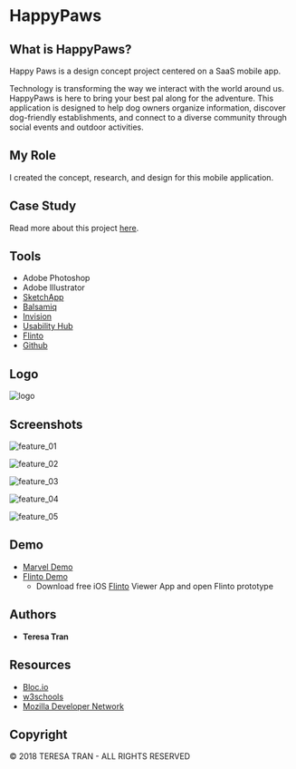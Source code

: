 # HappyPaws

## What is HappyPaws?
Happy Paws is a design concept project centered on a SaaS mobile app. 

Technology is transforming the way we interact with the world around us. HappyPaws is here to bring your best pal along for the adventure. This application is designed to help dog owners organize information, discover dog-friendly establishments, and connect to a diverse community through social events and outdoor activities.

## My Role
I created the concept, research, and design for this mobile application. 

## Case Study
Read more about this project [here](http://teresatran.co/cs-happypaws.html).


## Tools
* Adobe Photoshop
* Adobe Illustrator
* [SketchApp](https://www.sketchapp.com/)
* [Balsamiq](https://balsamiq.com/)
* [Invision](https://www.invisionapp.com/home)
* [Usability Hub](https://usabilityhub.com/)
* [Flinto](https://www.flinto.com/)
* [Github](https://github.com/)

## Logo
![logo](https://github.com/tranteresa/cs_happypaws/blob/master/readme_assets/logo.png)


## Screenshots

![feature_01](https://github.com/tranteresa/cs_happypaws/blob/master/readme_assets/feature_01.png)

![feature_02](https://github.com/tranteresa/cs_happypaws/blob/master/readme_assets/feature_02.png)

![feature_03](https://github.com/tranteresa/cs_happypaws/blob/master/readme_assets/feature_03.png)

![feature_04](https://github.com/tranteresa/cs_happypaws/blob/master/readme_assets/feature_04.png)

![feature_05](https://github.com/tranteresa/cs_happypaws/blob/master/readme_assets/feature_05.png)



## Demo
* [Marvel Demo](https://marvelapp.com/dc595f9)
* [Flinto Demo](https://goo.gl/RWfVxg)
  - Download free iOS [Flinto](https://itunes.apple.com/us/app/flinto/id972238373?mt=8) Viewer App and open Flinto prototype 

## Authors

* **Teresa Tran**

## Resources
* [Bloc.io](https://www.bloc.io/?utm_campaign=search_bloc_brand&utm_adgroup=blockio---desktop-exact&utm_content=desktop&utm_term=bloc-io_exact&utm_source=adwords&utm_medium=cpc&gclid=EAIaIQobChMIorS7sISt2wIVV7jACh1BcA_KEAAYASAAEgIPFPD_BwE)
* [w3schools](https://www.w3schools.com/)
* [Mozilla Developer Network](https://developer.mozilla.org/en-US/)
 
 
## Copyright
© 2018 TERESA TRAN -  ALL RIGHTS RESERVED
